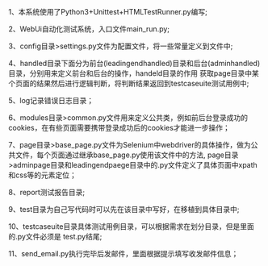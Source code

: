 1、本系统使用了Python3+Unittest+HTMLTestRunner.py编写;

2、WebUi自动化测试系统，入口文件main_run.py;

3、config目录>settings.py文件为配置文件，将一些常量定义到文件中;

4、handled目录下面分为前台(leadingendhandled)目录和后台(adminhandled)目录，分别用来定义前台和后台的操作，handeld目录的作用
获取page目录中某个页面的结果然后进行逻辑判断，将判断结果返回到testcaseuite测试用例中;

5、log记录错误日志目录；

6、modules目录>common.py文件用来定义公共类，例如前后台登录成功的cookies，在有些页面需要携带登录成功后的cookies才能进一步操作；

7、page目录>base_page.py文件为Selenium中webdriver的具体操作，做为公共文件，每个页面通过继承base_page.py使用该文件中的方法,
page目录>adminpage目录和leadingendpaege目录中的.py文件定义了具体页面中xpath和css等的元素定位；

8、report测试报告目录;

9、test目录为自己写代码时可以先在该目录中写好，在移植到具体目录中;

10、testcaseuite目录具体测试用例目录，可以根据需求在划分目录，但是里面的.py文件必须是 test.py结尾;

11、send_email.py执行完毕后发邮件，里面根据提示填写收发邮件信息；
